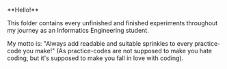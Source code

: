 <p> **Hello!** </p>
<p> This folder contains every unfinished and finished experiments throughout my journey as an Informatics Engineering student. </p>
My motto is: "Always add readable and suitable sprinkles to every practice-code you make!" (As practice-codes are not supposed to make you hate coding, but it's supposed to make you fall in love with coding).
